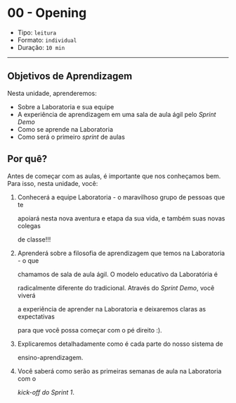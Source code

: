 # 00 - Opening

* Tipo: `leitura`
* Formato: `individual`
* Duração: `10 min`

***

## Objetivos de Aprendizagem

Nesta unidade, aprenderemos:

* Sobre a Laboratoria e sua equipe
* A experiência de aprendizagem em uma sala de aula ágil pelo _Sprint Demo_
* Como se aprende na Laboratoria
* Como será o primeiro _sprint_ de aulas

## Por quê?

Antes de começar com as aulas, é importante que nos conheçamos bem. Para isso, nesta unidade, você:

1. Conhecerá a equipe Laboratoria - o maravilhoso grupo de pessoas que te

   apoiará nesta nova aventura e etapa da sua vida, e também suas novas colegas

   de classe!!!

2. Aprenderá sobre a filosofia de aprendizagem que temos na Laboratoria - o que

   chamamos de sala de aula ágil. O modelo educativo da Laboratória é

   radicalmente diferente do tradicional. Através do _Sprint Demo_, você viverá

   a experiência de aprender na Laboratoria e deixaremos claras as expectativas

   para que você possa começar com o pé direito :\).

3. Explicaremos detalhadamente como é cada parte do nosso sistema de

   ensino-aprendizagem.

4. Você saberá como serão as primeiras semanas de aula na Laboratoria com o

   _kick-off do Sprint 1_.

